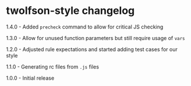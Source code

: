 # twolfson-style changelog
1.4.0 - Added `precheck` command to allow for critical JS checking

1.3.0 - Allow for unused function parameters but still require usage of `vars`

1.2.0 - Adjusted rule expectations and started adding test cases for our style

1.1.0 - Generating rc files from `.js` files

1.0.0 - Initial release
